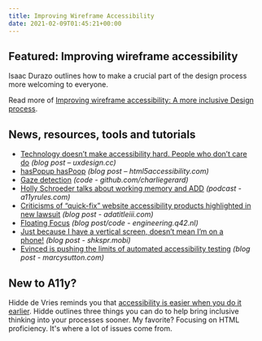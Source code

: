 ```yaml
---
title: Improving Wireframe Accessibility
date: 2021-02-09T01:45:21+00:00
---
```


## Featured: Improving wireframe accessibility

Isaac Durazo outlines how to make a crucial part of the design process more welcoming to everyone.

Read more of [Improving wireframe accessibility: A more inclusive Design process](https://bocoup.com/blog/improving-wireframe-accessibility-a-more-inclusive-design-process).

## News, resources, tools and tutorials

- [Technology doesn’t make accessibility hard. People who don’t care do](https://uxdesign.cc/technology-doesnt-make-accessibility-hard-people-who-don-t-care-do-97a296d228d4) *(blog post – uxdesign.cc)*
- [hasPopup hasPoop](https://html5accessibility.com/stuff/2021/02/02/haspopup-haspoop/) *(blog post – html5accessibility.com)*
- [Gaze detection](https://github.com/charliegerard/gaze-detection) *(code - github.com/charliegerard)*
- [Holly Schroeder talks about working memory and ADD](https://a11yrules.com/podcast/holly-schroeder-talks-about-working-memory-and-add/) *(podcast - a11yrules.com)*
- [Criticisms of “quick-fix” website accessibility products highlighted in new lawsuit](https://www.adatitleiii.com/2021/01/criticisms-of-quick-fix-website-accessibility-products-highlighted-in-new-lawsuit/) *(blog post - adatitleiii.com)*
- [Floating Focus](https://engineering.q42.nl/floating-focus/) *(blog post/code - engineering.q42.nl)*
- [Just because I have a vertical screen, doesn’t mean I’m on a phone!](https://shkspr.mobi/blog/2021/02/just-because-i-have-a-vertical-screen-doesnt-mean-im-on-a-phone/) *(blog post - shkspr.mobi)*
- [Evinced is pushing the limits of automated accessibility testing](https://marcysutton.com/evinced-automated-accessibility-testing) *(blog post - marcysutton.com)*

## New to A11y?

Hidde de Vries reminds you that [accessibility is easier when you do it earlier](https://hiddedevries.nl/en/blog/2021-02-04-its-easier-when-you-do-it-earlier). Hidde outlines three things you can do to help bring inclusive thinking into your processes sooner. My favorite? Focusing on HTML proficiency. It's where a lot of issues come from.
